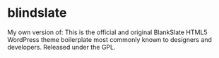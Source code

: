 # blindslate
My own version of: This is the official and original BlankSlate HTML5 WordPress theme boilerplate most commonly known to designers and developers. Released under the GPL.
